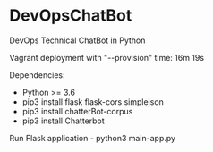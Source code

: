 # DevOpsChatBot
DevOps Technical ChatBot in Python

Vagrant deployment with "--provision" time: 16m 19s

Dependencies:

* Python >= 3.6
* pip3 install flask flask-cors simplejson
* pip3 install chatterBot-corpus
* pip3 install Chatterbot



Run Flask application - python3 main-app.py
